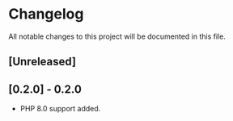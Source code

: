 # Changelog
All notable changes to this project will be documented in this file.

## [Unreleased]

## [0.2.0] - 0.2.0
- PHP 8.0 support added.
